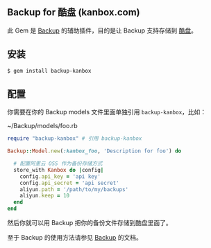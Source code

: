## Backup for 酷盘 (kanbox.com)

此 Gem 是 [Backup](https://github.com/meskyanichi/backup) 的辅助插件，目的是让 Backup 支持存储到 [酷盘](http://www.kanbox.com)。

## 安装

```bash
$ gem install backup-kanbox
```
## 配置

你需要在你的 Backup models 文件里面单独引用 `backup-kanbox`，比如：

~/Backup/models/foo.rb

```ruby
require "backup-kanbox" # 引用 backup-kanbox

Backup::Model.new(:kanbox_foo, 'Description for foo') do

  # 配置阿里云 OSS 作为备份存储方式
  store_with Kanbox do |config|
    config.api_key = 'api key'
    config.api_secret = 'api secret'
    aliyun.path = '/path/to/my/backups'
    aliyun.keep = 10
  end
end
```

然后你就可以用 Backup 把你的备份文件存储到酷盘里面了。

至于 Backup 的使用方法请参见 [Backup](https://github.com/meskyanichi/backup) 的文档。
